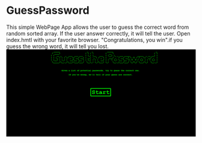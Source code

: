 <h1> GuessPassword </h1>
This simple WebPage App allows the user to guess the correct word from random sorted array. If the user answer correctly, it will tell the user. Open index.hmtl with your favorite browser.
"Congratulations, you win".if you guess the wrong word, it will tell you lost.
<img src="./guessPassword.gif">
